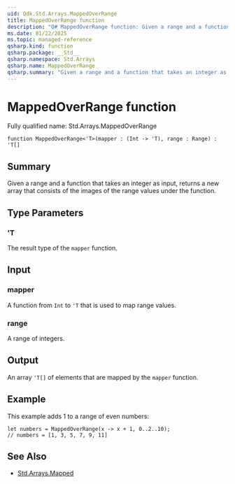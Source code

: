```yaml
---
uid: Qdk.Std.Arrays.MappedOverRange
title: MappedOverRange function
description: "Q# MappedOverRange function: Given a range and a function that takes an integer as input, returns a new array that consists of the images of the range values under the function."
ms.date: 01/22/2025
ms.topic: managed-reference
qsharp.kind: function
qsharp.package: __Std__
qsharp.namespace: Std.Arrays
qsharp.name: MappedOverRange
qsharp.summary: "Given a range and a function that takes an integer as input, returns a new array that consists of the images of the range values under the function."
---
```


# MappedOverRange function

Fully qualified name: Std.Arrays.MappedOverRange

```qsharp
function MappedOverRange<'T>(mapper : (Int -> 'T), range : Range) : 'T[]
```

## Summary
Given a range and a function that takes an integer as input,
returns a new array that consists
of the images of the range values under the function.

## Type Parameters
### 'T
The result type of the `mapper` function.

## Input
### mapper
A function from `Int` to `'T` that is used to map range values.
### range
A range of integers.

## Output
An array `'T[]` of elements that are mapped by the `mapper` function.

## Example
This example adds 1 to a range of even numbers:
```qsharp
let numbers = MappedOverRange(x -> x + 1, 0..2..10);
// numbers = [1, 3, 5, 7, 9, 11]
```

## See Also
- [Std.Arrays.Mapped](xref:Qdk.Std.Arrays.Mapped)
